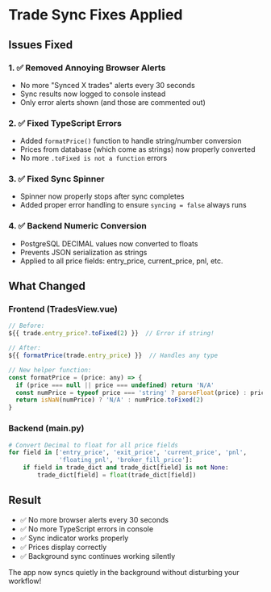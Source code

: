 # Trade Sync Fixes Applied

## Issues Fixed

### 1. ✅ Removed Annoying Browser Alerts
- No more "Synced X trades" alerts every 30 seconds
- Sync results now logged to console instead
- Only error alerts shown (and those are commented out)

### 2. ✅ Fixed TypeScript Errors
- Added `formatPrice()` function to handle string/number conversion
- Prices from database (which come as strings) now properly converted
- No more `.toFixed is not a function` errors

### 3. ✅ Fixed Sync Spinner
- Spinner now properly stops after sync completes
- Added proper error handling to ensure `syncing = false` always runs

### 4. ✅ Backend Numeric Conversion
- PostgreSQL DECIMAL values now converted to floats
- Prevents JSON serialization as strings
- Applied to all price fields: entry_price, current_price, pnl, etc.

## What Changed

### Frontend (TradesView.vue)
```javascript
// Before:
${{ trade.entry_price?.toFixed(2) }}  // Error if string!

// After:
${{ formatPrice(trade.entry_price) }}  // Handles any type

// New helper function:
const formatPrice = (price: any) => {
  if (price === null || price === undefined) return 'N/A'
  const numPrice = typeof price === 'string' ? parseFloat(price) : price
  return isNaN(numPrice) ? 'N/A' : numPrice.toFixed(2)
}
```

### Backend (main.py)
```python
# Convert Decimal to float for all price fields
for field in ['entry_price', 'exit_price', 'current_price', 'pnl', 
              'floating_pnl', 'broker_fill_price']:
    if field in trade_dict and trade_dict[field] is not None:
        trade_dict[field] = float(trade_dict[field])
```

## Result

- ✅ No more browser alerts every 30 seconds
- ✅ No more TypeScript errors in console
- ✅ Sync indicator works properly
- ✅ Prices display correctly
- ✅ Background sync continues working silently

The app now syncs quietly in the background without disturbing your workflow! 